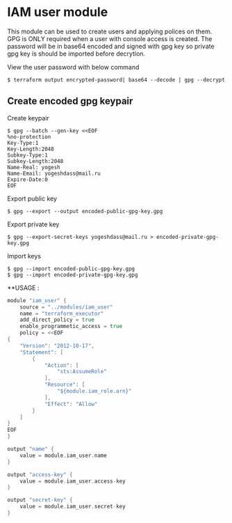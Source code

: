 # IAM user module

This module can be used to create users and applying polices on them.
GPG is ONLY required when a user with console access is created.
The password will be in base64 encoded and signed with gpg key so private gpg key is should be imported before decrytion.

View the user password with below command

```shell
$ terraform output encrypted-password| base64 --decode | gpg --decrypt
```

## Create encoded gpg keypair

Create keypair

```shell
$ gpg --batch --gen-key <<EOF
%no-protection
Key-Type:1
Key-Length:2048
Subkey-Type:1
Subkey-Length:2048
Name-Real: yogesh
Name-Email: yogeshdass@mail.ru
Expire-Date:0
EOF
```

Export public key

```shell
$ gpg --export --output encoded-public-gpg-key.gpg

```

Export private key

```shell
$ gpg --export-secret-keys yogeshdass@mail.ru > encoded-private-gpg-key.gpg
```

Import keys

```shell
$ gpg --import encoded-public-gpg-key.gpg
$ gpg --import encoded-private-gpg-key.gpg
```


**USAGE :

```go
module "iam_user" {
    source = "../modules/iam_user"
    name = "terraform_executor"
    add_direct_policy = true
    enable_programmetic_access = true
    policy = <<EOF
{
    "Version": "2012-10-17",
    "Statement": [
        {
            "Action": [
                "sts:AssumeRole"
            ],
            "Resource": [
                "${module.iam_role.arn}"
            ],
            "Effect": "Allow"
        }
    ]
}
EOF
}

output "name" {
    value = module.iam_user.name
}

output "access-key" {
    value = module.iam_user.access-key
}

output "secret-key" {
    value = module.iam_user.secret-key
}
```

